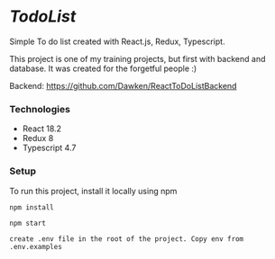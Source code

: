 # _**TodoList**_ 

Simple To do list created with React.js, Redux, Typescript.

This project is one of my training projects, but first with backend and database. It was created for the forgetful people :)

Backend: https://github.com/Dawken/ReactToDoListBackend
### **Technologies**

- React 18.2
- Redux 8
- Typescript 4.7


### **Setup**
To run this project, install it locally using npm

`npm install`

`npm start`

`create .env file in the root of the project. Copy env from .env.examples`
